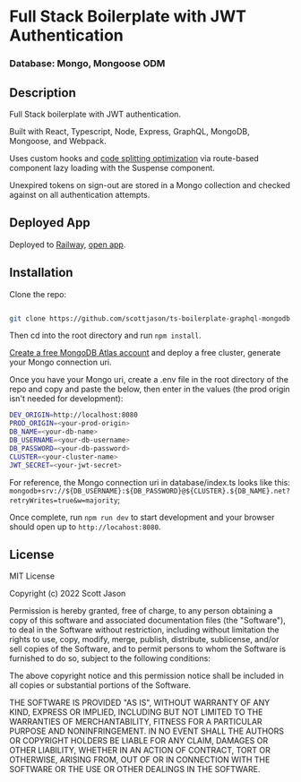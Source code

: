 # Full Stack Boilerplate with JWT Authentication

### Database: Mongo, Mongoose ODM

## Description

Full Stack boilerplate with JWT authentication.

Built with React, Typescript, Node, Express, GraphQL, MongoDB, Mongoose, and Webpack.

Uses custom hooks and [code splitting optimization](https://reactjs.org/docs/code-splitting.html) via route-based component lazy loading with the Suspense component.

Unexpired tokens on sign-out are stored in a Mongo collection and checked against on all authentication attempts.

## Deployed App

Deployed to [Railway](https://railway.app), [open app](https://ts-boilerplate-graphql-mongodb-production.up.railway.app/).

## Installation

Clone the repo:

```bash

git clone https://github.com/scottjason/ts-boilerplate-graphql-mongodb.git

```

Then cd into the root directory and run `npm install`.

[Create a free MongoDB Atlas account](https://www.mongodb.com/docs/atlas/tutorial/deploy-free-tier-cluster/) and deploy a free cluster, generate your Mongo connection uri.

Once you have your Mongo uri, create a .env file in the root directory of the repo and copy and paste the below, then enter in the values (the prod origin isn't needed for development):

```bash
DEV_ORIGIN=http://localhost:8080
PROD_ORIGIN=<your-prod-origin>
DB_NAME=<your-db-name>
DB_USERNAME=<your-db-username>
DB_PASSWORD=<your-db-password>
CLUSTER=<your-cluster-name>
JWT_SECRET=<your-jwt-secret>
```

For reference, the Mongo connection uri in database/index.ts looks like this:
`mongodb+srv://${DB_USERNAME}:${DB_PASSWORD}@${CLUSTER}.${DB_NAME}.net?retryWrites=true&w=majority`;

Once complete, run `npm run dev` to start development and your browser should open up to `http://locahost:8080`.

## License

MIT License

Copyright (c) 2022 Scott Jason

Permission is hereby granted, free of charge, to any person obtaining a copy
of this software and associated documentation files (the "Software"), to deal
in the Software without restriction, including without limitation the rights
to use, copy, modify, merge, publish, distribute, sublicense, and/or sell
copies of the Software, and to permit persons to whom the Software is
furnished to do so, subject to the following conditions:

The above copyright notice and this permission notice shall be included in all
copies or substantial portions of the Software.

THE SOFTWARE IS PROVIDED "AS IS", WITHOUT WARRANTY OF ANY KIND, EXPRESS OR
IMPLIED, INCLUDING BUT NOT LIMITED TO THE WARRANTIES OF MERCHANTABILITY,
FITNESS FOR A PARTICULAR PURPOSE AND NONINFRINGEMENT. IN NO EVENT SHALL THE
AUTHORS OR COPYRIGHT HOLDERS BE LIABLE FOR ANY CLAIM, DAMAGES OR OTHER
LIABILITY, WHETHER IN AN ACTION OF CONTRACT, TORT OR OTHERWISE, ARISING FROM,
OUT OF OR IN CONNECTION WITH THE SOFTWARE OR THE USE OR OTHER DEALINGS IN THE
SOFTWARE.
